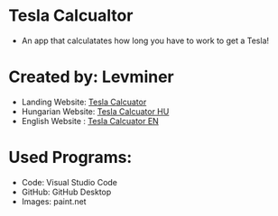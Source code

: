 # Tesla Calcualtor

* An app that calculatates how long you have to work to get a Tesla!

# Created by: Levminer

* Landing Website: [Tesla Calcuator](https://levminer.github.io/teslacalculator/)
* Hungarian Website: [Tesla Calcuator HU](https://levminer.github.io/teslacalculator/hu)
* English Website : [Tesla Calcuator EN](https://levminer.github.io/teslacalculator/en)

# Used Programs:

* Code: Visual Studio Code 
* GitHub: GitHub Desktop
* Images: paint.net